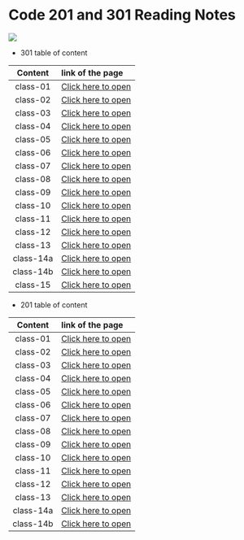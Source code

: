 # Code 201 and 301 Reading Notes

![](https://www.lifewire.com/thmb/04MRjlpi7IdE9SEOymyTJ7ByVoE=/400x250/filters:no_upscale():max_bytes(150000):strip_icc()/GettyImages-663932038-6a057cdc923147bf99f1cee4654a1032.jpg)

* 301 table of content


|Content|link of the page|
|:-----:|:---------------|
|class-01|[Click here to open](301-class-01)|
|class-02|[Click here to open](301-class-02)|
|class-03|[Click here to open](301-class-03)|
|class-04|[Click here to open](301-class-04)|
|class-05|[Click here to open](301-class-05)|
|class-06|[Click here to open](301-class-06)|
|class-07|[Click here to open](301-class-07)|
|class-08|[Click here to open](301-class-08)|
|class-09|[Click here to open](301-class-09)|
|class-10|[Click here to open](301-class-10)|
|class-11|[Click here to open](301-class-11)|
|class-12|[Click here to open](301-class-12)|
|class-13|[Click here to open](301-class-13)|
|class-14a|[Click here to open](301-class-14a)|
|class-14b|[Click here to open](301-class-14b)|
|class-15|[Click here to open](301-class-15)|








* 201 table of content


|Content|link of the page|
|:-----:|:---------------|
|class-01|[Click here to open](class-01)|
|class-02|[Click here to open](class-02)|
|class-03|[Click here to open](class-03)|
|class-04|[Click here to open](class-04)|
|class-05|[Click here to open](class-05)|
|class-06|[Click here to open](class-06)|
|class-07|[Click here to open](class-07)|
|class-08|[Click here to open](class-08)|
|class-09|[Click here to open](class-09)|
|class-10|[Click here to open](class-10)|
|class-11|[Click here to open](class-11)|
|class-12|[Click here to open](class-12)|
|class-13|[Click here to open](class-13)|
|class-14a|[Click here to open](class-14a)|
|class-14b|[Click here to open](class-14b)|


